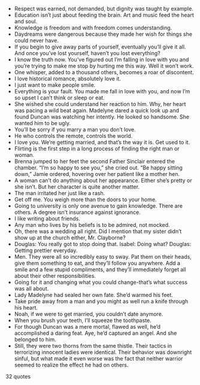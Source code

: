  - Respect was earned, not demanded, but dignity was taught by example.
 - Education isn’t just about feeding the brain. Art and music feed the heart and soul.
 - Knowledge is freedom and with freedom comes understanding.
 - Daydreams were dangerous because they made her wish for things she could never have.
 - If you begin to give away parts of yourself, eventually you’ll give it all. And once you’ve lost yourself, haven’t you lost everything?
 - I know the truth now. You’ve figured out I’m falling in love with you and you’re trying to make me stop by hurting me this way. Well it won’t work.
 - One whisper, added to a thousand others, becomes a roar of discontent.
 - I love historical romance, absolutely love it.
 - I just want to make people smile.
 - Everything is your fault. You made me fall in love with you, and now I’m so upset I can’t think or sleep or eat.
 - She wished she could understand her reaction to him. Why, her heart was pacing a wild beat again. Madelyne dared a quick look up and found Duncan was watching her intently. He looked so handsome. She wanted him to be ugly.
 - You’ll be sorry if you marry a man you don’t love.
 - He who controls the remote, controls the world.
 - I love you. We’re getting married, and that’s the way it is. Get used to it.
 - Flirting is the first step in a long process of finding the right man or woman.
 - Brenna jumped to her feet the second Father Sinclair entered the chamber. “I’m so happy to see you,” she cried out. “Be happy sitting down,” Jamie ordered, hovering over her patient like a mother hen.
 - A woman can’t do anything about her appearance. Either she’s pretty or she isn’t. But her character is quite another matter.
 - The man irritated her just like a rash.
 - Get off me. You weigh more than the doors to your home.
 - Going to university is only one avenue to gain knowledge. There are others. A degree isn’t insurance against ignorance.
 - I like writing about friends.
 - Any man who lives by his beliefs is to be admired, not mocked.
 - Oh, there was a wedding all right. Did I mention that my sister didn’t show up at the church either, Mr. Clayborne?
 - Douglas: You really got to stop doing that. Isabel: Doing what? Douglas: Getting prettier everyday.
 - Men. They were all so incredibly easy to sway. Pat them on their heads, give them something to eat, and they’ll follow you anywhere. Add a smile and a few stupid compliments, and they’ll immediately forget all about their other responsibilities.
 - Going for it and changing what you could change-that’s what success was all about.
 - Lady Madelyne had sealed her own fate. She’d warmed his feet.
 - Take pride away from a man and you might as well run a knife through his heart.
 - Noah, if we were to get married, you couldn’t date anymore.
 - When you brush your teeth, I’ll squeeze the toothpaste.
 - For though Duncan was a mere mortal, flawed as well, he’d accomplished a daring feat. Aye, he’d captured an angel. And she belonged to him.
 - Still, they were two thorns from the same thistle. Their tactics in terrorizing innocent ladies were identical. Their behavior was downright sinful, but what made it even worse was the fact that neither warrior seemed to realize the effect he had on others.

32 quotes